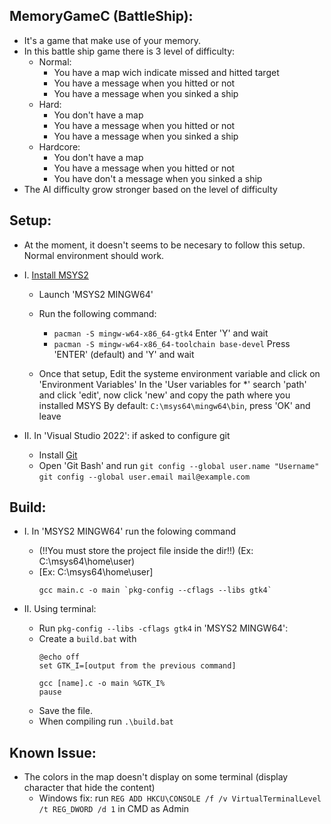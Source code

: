  ## MemoryGameC (BattleShip):
- It's a game that make use of your memory.
- In this battle ship game there is 3 level of difficulty:
   * Normal:
      - You have a map wich indicate missed and hitted target
      - You have a message when you hitted or not
      - You have a message when you sinked a ship
   * Hard:
      - You don't have a map
      - You have a message when you hitted or not
      - You have a message when you sinked a ship
   * Hardcore:
      - You don't have a map
      - You have a message when you hitted or not
      - You have don't a message when you sinked a ship
- The AI difficulty grow stronger based on the level of difficulty

## Setup:
 * At the moment, it doesn't seems to be necesary to follow this setup. Normal environment should work.
 * I. [Install MSYS2](https://www.msys2.org/)
    * Launch 'MSYS2 MINGW64'
    * Run the following command:
        - `pacman -S mingw-w64-x86_64-gtk4` Enter 'Y' and wait
        - `pacman -S mingw-w64-x86_64-toolchain base-devel` Press 'ENTER' (default) and 'Y' and wait

    * Once that setup, Edit the systeme environment variable and click on 'Environment Variables'
    In the 'User variables for *' search 'path' and click 'edit', now click 'new' and copy the path where you installed MSYS
    By default: `C:\msys64\mingw64\bin`, press 'OK' and leave 
 
 * II. In 'Visual Studio 2022': if asked to configure git
    - Install [Git](https://git-scm.com/downloads)
    - Open 'Git Bash' and run `git config --global user.name "Username"` `git config --global user.email mail@example.com`



## Build:
 * I. In 'MSYS2 MINGW64' run the folowing command 
   -  (!!You must store the project file inside the dir!!) (Ex: C:\msys64\home\user)
   -  [Ex: C:\msys64\home\user]
        ```
        gcc main.c -o main `pkg-config --cflags --libs gtk4`
        ```

 * II. Using terminal:
   -  Run `pkg-config --libs -cflags gtk4` in 'MSYS2 MINGW64':
   - Create a `build.bat` with
      ```
      @echo off
      set GTK_I=[output from the previous command]

      gcc [name].c -o main %GTK_I%
      pause
      ```
   - Save the file. 
   - When compiling run `.\build.bat`

## Known Issue:
 * The colors in the map doesn't display on some terminal (display character that hide the content)
   - Windows fix: run  ```REG ADD HKCU\CONSOLE /f /v VirtualTerminalLevel /t REG_DWORD /d 1``` in CMD as Admin
